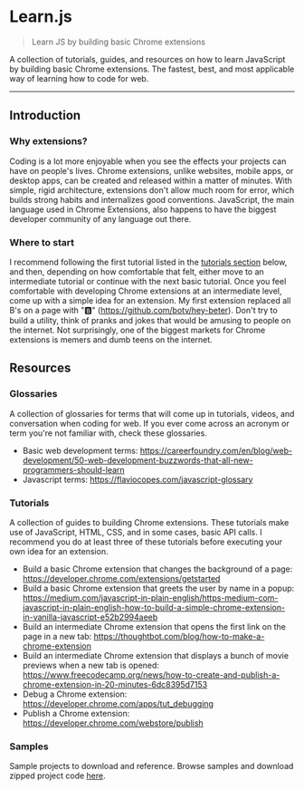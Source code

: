 # Learn.js
> Learn JS by building basic Chrome extensions

A collection of tutorials, guides, and resources on how to learn JavaScript by building basic Chrome extensions. The fastest, best, and most applicable way of learning how to code for web.
<hr/>

## Introduction
### Why extensions?
Coding is a lot more enjoyable when you see the effects your projects can have on people's lives. Chrome extensions, unlike websites, mobile apps, or desktop apps, can be created and released within a matter of minutes. With simple, rigid architecture, extensions don't allow much room for error, which builds strong habits and internalizes good conventions. JavaScript, the main language used in Chrome Extensions, also happens to have the biggest developer community of any language out there.

### Where to start
I recommend following the first tutorial listed in the [tutorials section](#tutorials) below, and then, depending on how comfortable that felt, either move to an intermediate tutorial or continue with the next basic tutorial. Once you feel comfortable with developing Chrome extensions at an intermediate level, come up with a simple idea for an extension. My first extension replaced all B's on a page with "🅱️" (https://github.com/botv/hey-beter). Don't try to build a utility, think of pranks and jokes that would be amusing to people on the internet. Not surprisingly, one of the biggest markets for Chrome extensions is memers and dumb teens on the internet.

## Resources
### Glossaries
A collection of glossaries for terms that will come up in tutorials, videos, and conversation when coding for web. If you ever come across an acronym or term you're not familiar with, check these glossaries.
- Basic web development terms: https://careerfoundry.com/en/blog/web-development/50-web-development-buzzwords-that-all-new-programmers-should-learn
- Javascript terms: https://flaviocopes.com/javascript-glossary

### Tutorials
A collection of guides to building Chrome extensions. These tutorials make use of JavaScript, HTML, CSS, and in some cases, basic API calls. I recommend you do at least three of these tutorials before executing your own idea for an extension.
- Build a basic Chrome extension that changes the background of a page: https://developer.chrome.com/extensions/getstarted
- Build a basic Chrome extension that greets the user by name in a popup: https://medium.com/javascript-in-plain-english/https-medium-com-javascript-in-plain-english-how-to-build-a-simple-chrome-extension-in-vanilla-javascript-e52b2994aeeb
- Build an intermediate Chrome extension that opens the first link on the page in a new tab: https://thoughtbot.com/blog/how-to-make-a-chrome-extension
- Build an intermediate Chrome extension that displays a bunch of movie previews when a new tab is opened: https://www.freecodecamp.org/news/how-to-create-and-publish-a-chrome-extension-in-20-minutes-6dc8395d7153
- Debug a Chrome extension: https://developer.chrome.com/apps/tut_debugging
- Publish a Chrome extension: https://developer.chrome.com/webstore/publish

### Samples
Sample projects to download and reference. Browse samples and download zipped project code [here](https://developer.chrome.com/extensions/samples).
